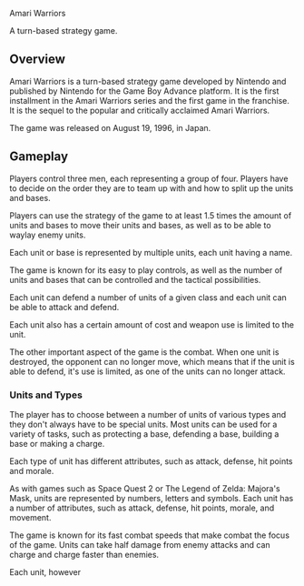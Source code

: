 Amari Warriors

A turn-based strategy game.

## Overview

Amari Warriors is a turn-based strategy game developed by Nintendo and published by Nintendo for the Game Boy Advance platform. It is the first installment in the Amari Warriors series and the first game in the franchise. It is the sequel to the popular and critically acclaimed Amari Warriors.

The game was released on August 19, 1996, in Japan.

## Gameplay

Players control three men, each representing a group of four. Players have to decide on the order they are to team up with and how to split up the units and bases.

Players can use the strategy of the game to at least 1.5 times the amount of units and bases to move their units and bases, as well as to be able to waylay enemy units.

Each unit or base is represented by multiple units, each unit having a name. 

The game is known for its easy to play controls, as well as the number of units and bases that can be controlled and the tactical possibilities.

Each unit can defend a number of units of a given class and each unit can be able to attack and defend.

Each unit also has a certain amount of cost and weapon use is limited to the unit.

The other important aspect of the game is the combat. When one unit is destroyed, the opponent can no longer move, which means that if the unit is able to defend, it's use is limited, as one of the units can no longer attack.

### Units and Types

The player has to choose between a number of units of various types and they don't always have to be special units. Most units can be used for a variety of tasks, such as protecting a base, defending a base, building a base or making a charge.

Each type of unit has different attributes, such as attack, defense, hit points and morale.

As with games such as Space Quest 2 or The Legend of Zelda: Majora's Mask, units are represented by numbers, letters and symbols. Each unit has a number of attributes, such as attack, defense, hit points, morale, and movement.

The game is known for its fast combat speeds that make combat the focus of the game. Units can take half damage from enemy attacks and can charge and charge faster than enemies.

Each unit, however